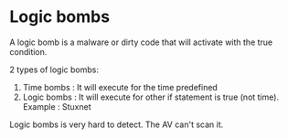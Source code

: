 # Logic bombs

A logic bomb is a malware or dirty code that will activate with the true condition.&#x20;

2 types of logic bombs:&#x20;

1. Time bombs : It will execute for the time predefined
2. Logic bombs : It will execute for other if statement is true (not time). Example : Stuxnet

Logic bombs is very hard to detect. The AV can't scan it.
